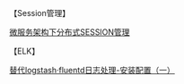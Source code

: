 【Session管理】

[微服务架构下分布式SESSION管理](http://www.primeton.com/read.php?id=2244&his=1)



【ELK】

[替代logstash·fluentd日志处理-安装配置（一）](https://blog.51cto.com/11078047/2316881)

